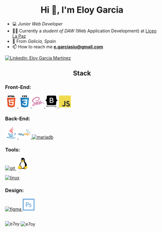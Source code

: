 
<h1 align="center">Hi 👋, I'm Eloy Garcia</h1>

- 💻 <em>Junior Web Developer</em>
- 👨‍💻 Currently a <em>student of DAW</em> (Web Application Development) at <a href="https://fp.liceolapaz.com/">Liceo La Paz</a>
- 📍 From <em>Galicia, Spain</em>
- 📫 How to reach me **e.garciasiu@gmail.com**

[![Linkedin:  Eloy Garcia Martinez ](https://img.shields.io/badge/-EloyGarciaMartinez-blue?style=flat-square&logo=Linkedin&logoColor=white&link=https://www.linkedin.com/in/eloy-garcia-martinez-189525208/)](https://www.linkedin.com/in/eloy-garcia-martinez-189525208/)

<h2 align="center">Stack</h2>
<p align="left"> 
  <h3 align="left">Front-End:</h3>
  <a href="https://www.w3.org/html/" target="_blank" rel="noreferrer"> <img src="https://raw.githubusercontent.com/devicons/devicon/master/icons/html5/html5-original-wordmark.svg" alt="html5" width="40" height="40"/> </a> 
  <a href="https://www.w3schools.com/css/" target="_blank" rel="noreferrer"> <img src="https://raw.githubusercontent.com/devicons/devicon/master/icons/css3/css3-original-wordmark.svg" alt="css3" width="40" height="40"/> </a> 
  <a href="https://sass-lang.com" target="_blank" rel="noreferrer"> <img src="https://raw.githubusercontent.com/devicons/devicon/master/icons/sass/sass-original.svg" alt="sass" width="40" height="40"/> </a>
  <a href="https://getbootstrap.com" target="_blank" rel="noreferrer"> <img src="https://raw.githubusercontent.com/devicons/devicon/master/icons/bootstrap/bootstrap-plain-wordmark.svg" alt="bootstrap" width="40" height="40"/> </a> 
  <a href="https://developer.mozilla.org/en-US/docs/Web/JavaScript" target="_blank" rel="noreferrer"> <img src="https://raw.githubusercontent.com/devicons/devicon/master/icons/javascript/javascript-original.svg" alt="javascript" width="40" height="40"/> </a> 
    <h3 align="left">Back-End:</h3>
  <a href="https://www.java.com" target="_blank" rel="noreferrer"> <img src="https://raw.githubusercontent.com/devicons/devicon/master/icons/java/java-original.svg" alt="java" width="40" height="40"/> </a> 
  <a href="https://www.mysql.com/" target="_blank" rel="noreferrer"> <img src="https://raw.githubusercontent.com/devicons/devicon/master/icons/mysql/mysql-original-wordmark.svg" alt="mysql" width="40" height="40"/> </a> 
  <a href="https://mariadb.org/" target="_blank" rel="noreferrer"> <img src="https://www.vectorlogo.zone/logos/mariadb/mariadb-icon.svg" alt="mariadb" width="40" height="40"/> </a> 
   <h3 align="left">Tools:</h3>
  <a href="https://git-scm.com/" target="_blank" rel="noreferrer"> <img src="https://www.vectorlogo.zone/logos/git-scm/git-scm-icon.svg" alt="git" width="40" height="40"/> </a> 
  <a href="https://www.linux.org/" target="_blank" rel="noreferrer"> <img src="https://raw.githubusercontent.com/devicons/devicon/master/icons/linux/linux-original.svg" alt="linux" width="40" height="40"/> </a>

  <a href="[https://www.linux.org/](https://www.google.com/search?q=intellij+logo&tbm=isch&ved=2ahUKEwjRoee7l4-CAxXMuycCHZgvD-oQ2-cCegQIABAA&oq=intellij+logo&gs_lcp=CgNpbWcQAzIFCAAQgAQyBQgAEIAEMgQIABAeMgYIABAFEB4yBggAEAUQHjIGCAAQCBAeMgYIABAIEB4yBggAEAgQHjIGCAAQCBAeOgcIABCKBRBDOgcIABAYEIAEOgQIIxAnOgQIABADOggIABCABBCxAzoLCAAQgAQQsQMQgwE6CAgAELEDEIMBUNsSWNcnYJopaABwAHgAgAG6AogBkQySAQc5LjQuMC4xmAEAoAEBqgELZ3dzLXdpei1pbWfAAQE&sclient=img&ei=YPs3ZdHxMMz3nsEPmN-80A4&bih=947&biw=1920&client=firefox-b-d#imgrc=a3foPxSpL_u5GM)" target="_blank" rel="noreferrer"> <img src="[https://raw.githubusercontent.com/devicons/devicon/master/icons/linux/linux-original.svg](https://www.google.com/search?q=intellij+logo&tbm=isch&ved=2ahUKEwjRoee7l4-CAxXMuycCHZgvD-oQ2-cCegQIABAA&oq=intellij+logo&gs_lcp=CgNpbWcQAzIFCAAQgAQyBQgAEIAEMgQIABAeMgYIABAFEB4yBggAEAUQHjIGCAAQCBAeMgYIABAIEB4yBggAEAgQHjIGCAAQCBAeOgcIABCKBRBDOgcIABAYEIAEOgQIIxAnOgQIABADOggIABCABBCxAzoLCAAQgAQQsQMQgwE6CAgAELEDEIMBUNsSWNcnYJopaABwAHgAgAG6AogBkQySAQc5LjQuMC4xmAEAoAEBqgELZ3dzLXdpei1pbWfAAQE&sclient=img&ei=YPs3ZdHxMMz3nsEPmN-80A4&bih=947&biw=1920&client=firefox-b-d#imgrc=a3foPxSpL_u5GM)" alt="linux" width="40" height="40"/> </a>



  <h3 align="left">Design:</h3>
  <a href="https://www.figma.com/" target="_blank" rel="noreferrer"> <img src="https://www.vectorlogo.zone/logos/figma/figma-icon.svg" alt="figma" width="40" height="40"/> </a> 
  <a href="https://www.photoshop.com/en" target="_blank" rel="noreferrer"> <img src="https://raw.githubusercontent.com/devicons/devicon/master/icons/photoshop/photoshop-line.svg" alt="photoshop" width="40" height="40"/> </a> 
  <br /><br />
<p><img align="left" src="https://github-readme-stats.vercel.app/api/top-langs?username=e7oy&show_icons=true&locale=en&layout=compact" alt="e7oy" /></p>

<p>&nbsp;<img align="center" src="https://github-readme-stats.vercel.app/api?username=e7oy&show_icons=true&locale=en" alt="e7oy" /></p>


